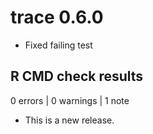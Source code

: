 # trace 0.6.0

-   Fixed failing test

## R CMD check results

0 errors | 0 warnings | 1 note

* This is a new release.
